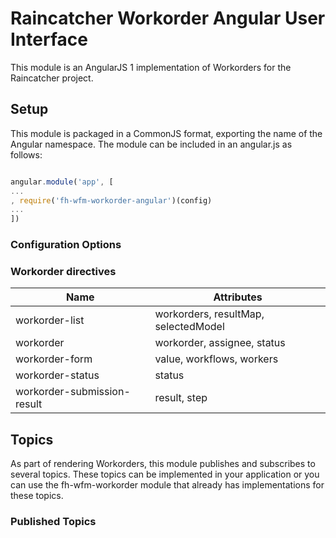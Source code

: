 # Raincatcher Workorder Angular User Interface

This module is an AngularJS 1 implementation of Workorders for the Raincatcher project.

## Setup

This module is packaged in a CommonJS format, exporting the name of the Angular namespace.  The module can be included in an angular.js as follows:

```javascript

angular.module('app', [
...
, require('fh-wfm-workorder-angular')(config)
...
])
```

### Configuration Options


### Workorder directives

| Name | Attributes |
| ---- | ----------- |
| workorder-list | workorders, resultMap, selectedModel |
| workorder | workorder, assignee, status |
| workorder-form | value, workflows, workers |
| workorder-status | status |
| workorder-submission-result | result, step |

## Topics

As part of rendering Workorders, this module publishes and subscribes to several topics. These topics can be implemented in your application or you can use the fh-wfm-workorder module that already has implementations for these topics.

### Published Topics


